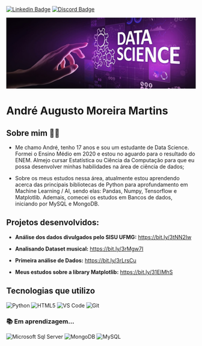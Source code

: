 [![Linkedin Badge](https://img.shields.io/badge/-André_Martins-blue?style=flat-square&logo=Linkedin&logoColor=white&link=https://www.linkedin.com/in/andré-martins-3a9520201/)](https://www.linkedin.com/in/andré-martins-3a9520201) [![Discord Badge](https://img.shields.io/badge/-André_Martins-7289da?style=flat-square&logo=Discord&logoColor=white&link)](https://discordapp.com/users/599995902857576448/)

<a>
  <img src="https://github.com/AndreMartins21/AndreMartins21/blob/main/data_sciece.jpg"/>
</a>


# André Augusto Moreira Martins


##   Sobre mim  👨‍💻
- Me chamo André, tenho 17 anos e sou um estudante de Data Science. 
Formei o Ensino Médio em 2020 e estou no aguardo para o resultado do ENEM. Almejo cursar Estatística ou Ciência da Computação para que eu possa desenvolver minhas habilidades na área de ciência de dados;

- Sobre os meus estudos nessa área, atualmente estou aprendendo acerca das principais bibliotecas de Python para aprofundamento em Machine Learning / AI, sendo elas: Pandas, Numpy, Tensorflow e Matplotlib. Ademais, comecei os estudos em Bancos de dados, iniciando por MySQL e MongoDB.



## Projetos desenvolvidos:

* **Análise dos dados divulgados pelo SISU UFMG:** https://bit.ly/3tNN2Iw

* **Analisando Dataset musical:** https://bit.ly/3rMgw7I

* **Primeira análise de Dados:** https://bit.ly/3rLrsCu
 
* **Meus estudos sobre a library Matplotlib:** https://bit.ly/31EIMhS


##  Tecnologias que utilizo  

![Python](http://img.shields.io/badge/-Python-3776AB?style=flat-square&logo=python&logoColor=ffffff)    ![HTML5](https://img.shields.io/badge/-HTML5-%23E44D27?style=flat-square&logo=html5&logoColor=ffffff)  ![VS Code](http://img.shields.io/badge/-VS%20Code-007ACC?style=flat-square&logo=visual-studio-code&logoColor=ffffff) ![Git](https://img.shields.io/badge/Git-F05032?style=flat-square&logo=Git&logoColor=white)  




### 📚 Em aprendizagem... 
![Microsoft Sql Server](https://img.shields.io/badge/-Sql%20Server-CC2927?style=flat-square&logo=microsoft-sql-server&logoColor=ffffff)
![MongoDB](https://img.shields.io/badge/-MongoDB-black?style=flat-square&logo=mongodb&link=https://github.com/LuizCarlosAbbott/)
![MySQL](https://img.shields.io/badge/-MySQL-black?style=flat-square&logo=mysql&link=https://github.com/LuizCarlosAbbott/)
